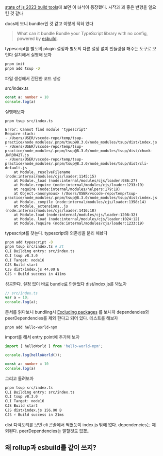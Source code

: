 [state of js 2023 build tools](https://2023.stateofjs.com/en-US/libraries/build_tools/)에 보면 이 녀석이 등장했다. 시작과 꽤 좋은 반향을 일으킨 것 같다

docs에 보니 bundler인 것 같고 이렇게 적혀 있다

> What can it bundle
> Bundle your TypeScript library with no config, powered by [esbuild](https://github.com/evanw/esbuild).

typescript를 별도의 plugin 설정과 별도의 다른 설정 없이 번들링을 해주는 도구로 보인다
설치해서 실행해 보자

```zsh
pnpm init
pnpm add tsup -D
```

파일 생성해서 간단한 코드 생성

src/index.ts
```ts
const a: number = 10
console.log(a)
```

실행해보자
```
pnpm tsup src/index.ts

Error: Cannot find module 'typescript'
Require stack:
- /Users/USER/vscode-repo/temp/tsup-practice/node_modules/.pnpm/tsup@8.3.0/node_modules/tsup/dist/index.js
- /Users/USER/vscode-repo/temp/tsup-practice/node_modules/.pnpm/tsup@8.3.0/node_modules/tsup/dist/chunk-JNR3R42T.js
- /Users/USER/vscode-repo/temp/tsup-practice/node_modules/.pnpm/tsup@8.3.0/node_modules/tsup/dist/cli-default.js
    at Module._resolveFilename (node:internal/modules/cjs/loader:1145:15)
    at Module._load (node:internal/modules/cjs/loader:986:27)
    at Module.require (node:internal/modules/cjs/loader:1233:19)
    at require (node:internal/modules/helpers:179:18)
    at Object.<anonymous> (/Users/USER/vscode-repo/temp/tsup-practice/node_modules/.pnpm/tsup@8.3.0/node_modules/tsup/dist/index.js:1021:19)
    at Module._compile (node:internal/modules/cjs/loader:1358:14)
    at Module._extensions..js (node:internal/modules/cjs/loader:1416:10)
    at Module.load (node:internal/modules/cjs/loader:1208:32)
    at Module._load (node:internal/modules/cjs/loader:1024:12)
    at Module.require (node:internal/modules/cjs/loader:1233:19)
```

typescript를 찾는다. typescript와 의존성을 분리 해놨다

```zsh
pnpm add typescript -D
pnpm tsup src/index.ts # 2t
CLI Building entry: src/index.ts
CLI tsup v8.3.0
CLI Target: node16
CJS Build start
CJS dist/index.js 44.00 B
CJS ⚡️ Build success in 411ms
```

성공한다. 설정 없이 바로 bundle로 만들었다
dist/index.js를 봐보자

```js
// src/index.ts
var a = 10;
console.log(a);
```

문서를 읽다보니 bundling시 [Excluding packages](https://github.com/egoist/tsup/tree/main/docs#excluding-packages) 를 보니까 dependencies와 peerDependencies를 제외 한다고 되어 있다. 테스트를 해보자

```
pnpm add hello-world-npm
```

import를 해서 entry point에 추가해 보자

```ts
import { helloWorld } from 'hello-world-npm';

console.log(helloWorld());

const a: number = 10
console.log(a)
```
그리고 돌려보자
```zsh
pnpm tsup src/index.ts
CLI Building entry: src/index.ts
CLI tsup v8.3.0
CLI Target: node16
CJS Build start
CJS dist/index.js 156.00 B
CJS ⚡️ Build success in 21ms
```
dist 디렉토리를 보면 cli 콘솔에서 찍혔듯이 index.js 밖에 없다. dependencies는 제외된다. peerDependencies는 말할것도 없겠..


## 왜 rollup과 esbuild를 같이 쓰지?

